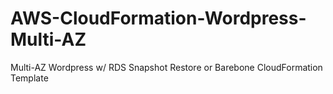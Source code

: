 # AWS-CloudFormation-Wordpress-Multi-AZ
Multi-AZ Wordpress w/ RDS Snapshot Restore or Barebone CloudFormation Template
